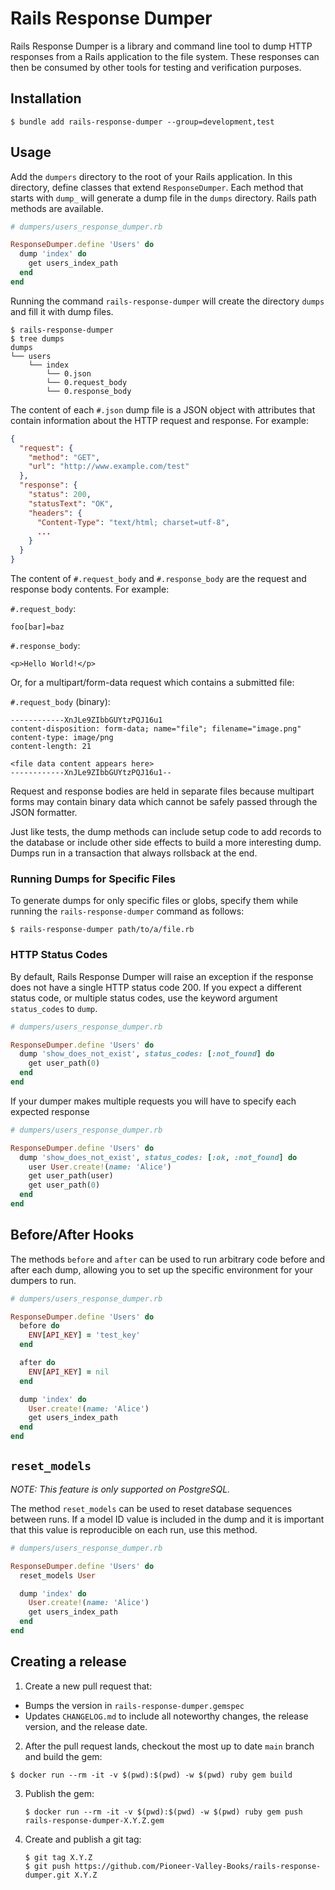 # Rails Response Dumper

Rails Response Dumper is a library and command line tool to dump HTTP responses
from a Rails application to the file system. These responses can then be
consumed by other tools for testing and verification purposes.

## Installation

```console
$ bundle add rails-response-dumper --group=development,test
```

## Usage

Add the `dumpers` directory to the root of your Rails application. In this
directory, define classes that extend `ResponseDumper`. Each method that starts
with `dump_` will generate a dump file in the `dumps` directory. Rails path
methods are available.

```ruby
# dumpers/users_response_dumper.rb

ResponseDumper.define 'Users' do
  dump 'index' do
    get users_index_path
  end
end
```

Running the command `rails-response-dumper` will create the directory `dumps`
and fill it with dump files.

```console
$ rails-response-dumper
$ tree dumps
dumps
└── users
    └── index
        └── 0.json
        └── 0.request_body
        └── 0.response_body
```

The content of each `#.json` dump file is a JSON object with attributes that contain
information about the HTTP request and response. For example:

```json
{
  "request": {
    "method": "GET",
    "url": "http://www.example.com/test"
  },
  "response": {
    "status": 200,
    "statusText": "OK",
    "headers": {
      "Content-Type": "text/html; charset=utf-8",
      ...
    }
  }
}
```

The content of `#.request_body` and `#.response_body` are the request and
response body contents. For example:

`#.request_body`:

```
foo[bar]=baz
```

`#.response_body`:

```
<p>Hello World!</p>
```

Or, for a multipart/form-data request which contains a submitted file:

`#.request_body` (binary):

```
------------XnJLe9ZIbbGUYtzPQJ16u1
content-disposition: form-data; name="file"; filename="image.png"
content-type: image/png
content-length: 21

<file data content appears here>
------------XnJLe9ZIbbGUYtzPQJ16u1--
```

Request and response bodies are held in separate files because multipart forms
may contain binary data which cannot be safely passed through the JSON formatter.

Just like tests, the dump methods can include setup code to add records to the
database or include other side effects to build a more interesting dump. Dumps
run in a transaction that always rollsback at the end.

### Running Dumps for Specific Files

To generate dumps for only specific files or globs, specify them while running
the `rails-response-dumper` command as follows:

```console
$ rails-response-dumper path/to/a/file.rb
```

### HTTP Status Codes

By default, Rails Response Dumper will raise an exception if the response does
not have a single HTTP status code 200. If you expect a different status code,
or multiple status codes, use the keyword argument `status_codes` to `dump`.

```ruby
# dumpers/users_response_dumper.rb

ResponseDumper.define 'Users' do
  dump 'show_does_not_exist', status_codes: [:not_found] do
    get user_path(0)
  end
end
```

If your dumper makes multiple requests you will have to specify each expected response

```ruby
# dumpers/users_response_dumper.rb

ResponseDumper.define 'Users' do
  dump 'show_does_not_exist', status_codes: [:ok, :not_found] do
    user User.create!(name: 'Alice')
    get user_path(user)
    get user_path(0)
  end
end
```

## Before/After Hooks

The methods `before` and `after` can be used to run arbitrary code before and
after each dump, allowing you to set up the specific environment for
your dumpers to run.

```ruby
# dumpers/users_response_dumper.rb

ResponseDumper.define 'Users' do
  before do
    ENV[API_KEY] = 'test_key'
  end

  after do
    ENV[API_KEY] = nil
  end

  dump 'index' do
    User.create!(name: 'Alice')
    get users_index_path
  end
end
```

## `reset_models`

*NOTE: This feature is only supported on PostgreSQL.*

The method `reset_models` can be used to reset database sequences between runs.
If a model ID value is included in the dump and it is important that this value
is reproducible on each run, use this method.

```ruby
# dumpers/users_response_dumper.rb

ResponseDumper.define 'Users' do
  reset_models User

  dump 'index' do
    User.create!(name: 'Alice')
    get users_index_path
  end
end
```

## Creating a release

1. Create a new pull request that:

  - Bumps the version in `rails-response-dumper.gemspec`
  - Updates `CHANGELOG.md` to include all noteworthy changes, the release
    version, and the release date.

2. After the pull request lands, checkout the most up to date `main` branch and
   build the gem:

  ```console
  $ docker run --rm -it -v $(pwd):$(pwd) -w $(pwd) ruby gem build
  ```

3. Publish the gem:

   ```console
   $ docker run --rm -it -v $(pwd):$(pwd) -w $(pwd) ruby gem push rails-response-dumper-X.Y.Z.gem
   ```

4. Create and publish a git tag:

    ```console
    $ git tag X.Y.Z
    $ git push https://github.com/Pioneer-Valley-Books/rails-response-dumper.git X.Y.Z
    ```
